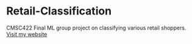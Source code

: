 # Retail-Classification
CMSC422 Final ML group project on classifying various retail shoppers.
[Visit my website](https://eslesarev999.github.io/Retail-Classification/)
